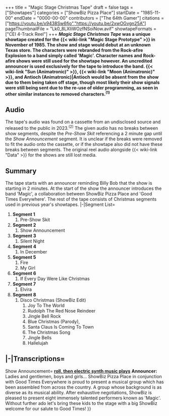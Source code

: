 +++
title = "Magic Stage Christmas Tape"
draft = false
tags = ["Showtapes"]
categories = ["ShowBiz Pizza Place"]
startDate = "1985-11-00"
endDate = "0000-00-00"
contributors = ["The 64th Gamer"]
citations = ["https://youtu.be/x9438Sw6fjo","https://youtu.be/2xwOGvgn25A"]
pageThumbnailFile = "Lk0_8LXIiWOzfNSoiNow.avif"
showtapeFormats = ["CEI 4-Track Reel"]
+++
***Magic Stage Christmas Tape* was a unique showtape created for the {{< wiki-link "Magic Stage Prototype" >}} in November of 1985.
The show and stage would debut at an unknown Texas store. The characters were rebranded from the Rock-afire Explosion to a band simply called 'Magic'. Character names and Rock-afire shows were still used for the showtape however. An uncredited announcer is used exclusively for the tape to introduce the band.
{{< wiki-link "Sun (Animatronic)" >}}, {{< wiki-link "Moon (Animatronic)" >}}, and Antioch (Animatronic)|Antioch would be absent from the show due to them being taken off stage, though most likely their show signals were still being sent due to the re-use of older programming, as seen in other similar instances to removed characters.<sup>(1)</sup>**

## Audio

The tape's audio was found on a cassette from an undisclosed source and released to the public in 2023.<sup>(2)</sup> The given audio has no breaks between show segments, despite the *Pre-Show Skit* referencing a 2 minute gap until the *Show Announcement* segment. It is unclear if the breaks were removed to fit the audio onto the cassette, or if the showtape also did not have these breaks between segments.
The original reel audio alongside {{< wiki-link "Data" >}} for the shows are still lost media.

## Summary

The tape starts with an announcer reminding Billy Bob that the show is starting in 2 minutes. At the start of the show the announcer introduces the band 'Magic', a collaboration between ShowBiz Pizza Place and 'Good Times Everywhere'. The rest of the tape consists of Christmas segments used in previous year's showtapes.
|-|Segment List=

1.  **Segment 1**
    1.  Pre-Show Skit
2.  **Segment 2**
    1.  Show Announcement
3.  **Segment 3**
    1.  Silent Night
4.  **Segment 4**
    1.  In December
5.  **Segment 5**
    1.  Fire
    2.  My Girl
6.  **Segment 6**
    1.  If Every Day Were Like Christmas
7.  **Segment 7**
    1.  Elvira
8.  **Segment 8**
    1.  Disco Christmas (ShowBiz Edit)
        1.  Joy To The World
        2.  Rudolph The Red Nose Reindeer
        3.  Jingle Bell Rock
        4.  Blue Christmas (Parody),
        5.  Santa Claus Is Coming To Town
        6.  The Christmas Song
        7.  Jingle Bells
        8.  Hallelujah

|-|Transcriptions=
-
Show Announcement=
**[roll, then electric synth music plays](Drums)**
**Announcer:**
Ladies and gentlemen, boys and girls... ShowBiz Pizza Place in conjunction with Good Times Everywhere is proud to present a musical group which has been assembled from across the country. A group whose background is as diverse as its musical ability. After exhaustive negotiations, ShowBiz is pleased to present eight immensely talented performers known as 'Magic'. Without further ado let's bring these kids to the stage with a big ShowBiz welcome for our salute to Good Times!
}}
